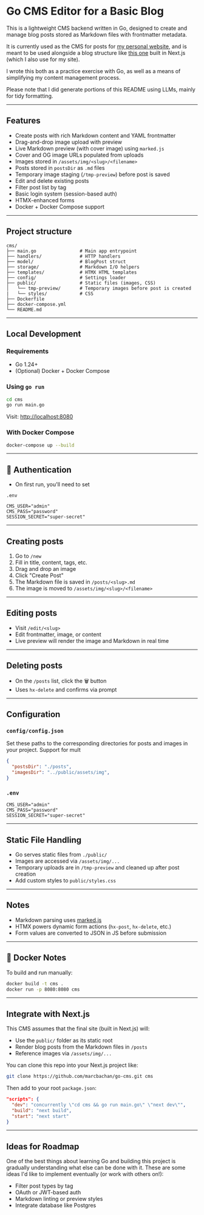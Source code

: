 # Go CMS Editor for a Basic Blog

This is a lightweight CMS backend written in Go, designed to create and manage blog posts stored as Markdown files with frontmatter metadata. 

It is currently used as the CMS for posts for [my personal website](https://marcbachan.com), and is meant to be used alongside a blog structure like [this one](https://vercel.com/templates/blog/blog-starter-kit) built in Next.js (which I also use for my site).

I wrote this both as a practice exercise with Go, as well as a means of simplifying my content management process. 

Please note that I did generate portions of this README using LLMs, mainly for tidy formatting.

---

## Features

- Create posts with rich Markdown content and YAML frontmatter
- Drag-and-drop image upload with preview
- Live Markdown preview (with cover image) using `marked.js`
- Cover and OG image URLs populated from uploads
- Images stored in `/assets/img/<slug>/<filename>`
- Posts stored in `postsDir` as `.md` files
- Temporary image staging (`/tmp-preview`) before post is saved
- Edit and delete existing posts
- Filter post list by tag
- Basic login system (session-based auth)
- HTMX-enhanced forms
- Docker + Docker Compose support

---

## Project structure

```
cms/
├── main.go                # Main app entrypoint
├── handlers/              # HTTP handlers
├── model/                 # BlogPost struct
├── storage/               # Markdown I/O helpers
├── templates/             # HTMX HTML templates
├── config/                # Settings loader
├── public/                # Static files (images, CSS)
│   └── tmp-preview/       # Temporary images before post is created
|   └── styles/            # CSS
├── Dockerfile
├── docker-compose.yml
└── README.md

````

---

## Local Development

### Requirements

- Go 1.24+
- (Optional) Docker + Docker Compose

### Using `go run`

```bash
cd cms
go run main.go
````

Visit: [http://localhost:8080](http://localhost:8080)

### With Docker Compose

```bash
docker-compose up --build
```

---

## 🔐 Authentication

* On first run, you'll need to set 

`.env`

```
CMS_USER="admin"
CMS_PASS="password"
SESSION_SECRET="super-secret"
```

---

## Creating posts

1. Go to `/new`
2. Fill in title, content, tags, etc.
3. Drag and drop an image
4. Click "Create Post"
5. The Markdown file is saved in `/posts/<slug>.md`
6. The image is moved to `/assets/img/<slug>/<filename>`

---

## Editing posts

* Visit `/edit/<slug>`
* Edit frontmatter, image, or content
* Live preview will render the image and Markdown in real time

---

## Deleting posts

* On the `/posts` list, click the 🗑 button
* Uses `hx-delete` and confirms via prompt

---

## Configuration 

### `config/config.json`

Set these paths to the corresponding directories for posts and images in your project. Support for mult

```json
{
  "postsDir": "./posts",
  "imagesDir": "../public/assets/img",
}
```

### `.env`

```
CMS_USER="admin"
CMS_PASS="password"
SESSION_SECRET="super-secret"
```


---

## Static File Handling

* Go serves static files from `./public/`
* Images are accessed via `/assets/img/...`
* Temporary uploads are in `/tmp-preview` and cleaned up after post creation
* Add custom styles to `public/styles.css`

---

## Notes

* Markdown parsing uses [marked.js](https://marked.js.org/)
* HTMX powers dynamic form actions (`hx-post`, `hx-delete`, etc.)
* Form values are converted to JSON in JS before submission

---

## 🐳 Docker Notes

To build and run manually:

```bash
docker build -t cms .
docker run -p 8080:8080 cms
```

---

## Integrate with Next.js

This CMS assumes that the final site (built in Next.js) will:

* Use the `public/` folder as its static root
* Render blog posts from the Markdown files in `/posts`
* Reference images via `/assets/img/...`

You can clone this repo into your Next.js project like:

```bash
git clone https://github.com/marcbachan/go-cms.git cms
```

Then add to your root `package.json`:

```json
"scripts": {
  "dev": "concurrently \"cd cms && go run main.go\" \"next dev\"",
  "build": "next build",
  "start": "next start"
}
```

---

## Ideas for Roadmap

One of the best things about learning Go and building this project is gradually understanding what else can be done with it. These are some ideas I'd like to implement eventually (or work with others on!):

* Filter post types by tag
* OAuth or JWT-based auth
* Markdown linting or preview styles
* Integrate database like Postgres
